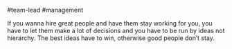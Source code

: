 #team-lead #management 

If you wanna hire great people and have them stay working for you, you have to let them make a lot of decisions and you have to be run by ideas not hierarchy. The best ideas have to win, otherwise good people don’t stay.